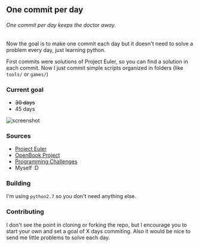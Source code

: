 ## One commit per day

###### One commit per day keeps the doctor away.

Now the goal is to make one commit each day but it doesn't need to solve a problem every day, just learning python.

First commits were solutions of Project Euler, so you can find a solution in each commit. Now I just commit simple scripts organized in folders (like `tools/` or `games/`)

### Current goal
  - ~~30 days~~
  - 45 days

![screenshot](https://s3.amazonaws.com/f.cl.ly/items/2u1e220V2h2v0V3u0U3u/screenshot.png?v=235599cd)

### Sources
 - [Project Euler](https://projecteuler.net/archives)
 - [OpenBook Project](http://www.openbookproject.net/pybiblio/practice/wilson/)
 - [Programming Challenges](http://www.programming-challenges.com/pg.php?page=studenthome)
 - Myself :D

### Building
I'm using `python2.7` so you don't need anything else.

### Contributing
I don't see the point in cloning or forking the repo, but I encourage you to start your own and set a goal of X days commiting. Also it would be nice to send me little problems to solve each day.
